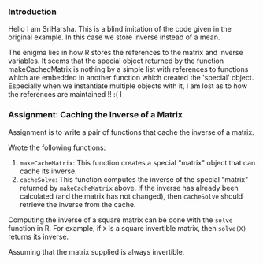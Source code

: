 ### Introduction

Hello I am SriHarsha. This is a blind imitation of the code given in the original example.
In this case we store inverse instead of a mean. 

The enigma lies in how R stores the references to the matrix and inverse variables.
It seems that the special object returned by the function makeCachedMatrix is nothing by a simple list with references to functions which are embedded in another function which created the 'special' object.
Especially when we instantiate multiple objects with it, I am lost as to how the references are maintained !! :(
I

### Assignment: Caching the Inverse of a Matrix

Assignment is to write a pair of functions that cache the inverse of a matrix.

Wrote the following functions:

1.  `makeCacheMatrix`: This function creates a special "matrix" object
    that can cache its inverse.
2.  `cacheSolve`: This function computes the inverse of the special
    "matrix" returned by `makeCacheMatrix` above. If the inverse has
    already been calculated (and the matrix has not changed), then
    `cacheSolve` should retrieve the inverse from the cache.

Computing the inverse of a square matrix can be done with the `solve`
function in R. For example, if `X` is a square invertible matrix, then
`solve(X)` returns its inverse.

Assuming that the matrix supplied is always
invertible.

